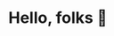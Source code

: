 # Hello, folks 👋

<!--
**wenjie-tu/wenjie-tu** is a ✨ _special_ ✨ repository because its `README.md` (this file) appears on your GitHub profile.
 
My name is Wenjie Tu and I'm a master student at ⚡ University of Zurich ⚡. I intend to develop a career as a data analyst. 

- 🏫 I’m currently studying at **University of Zurich**
- 🎓 I’m currently learning **Economics** and **Data Science**
- 👯 I’m looking to collaborate on a project (The Impact of Euathanasia on Suicide Rates among Elderly)
- 📫 How to reach me ✉️ tuwenjie78@gmail.com 
- ⚡ Fun fact: I love driving 🚙
-->

